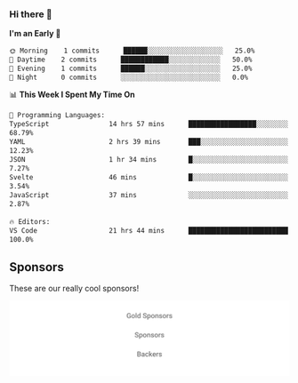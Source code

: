 ### Hi there 👋

<!--
**alexanderniebuhr/alexanderniebuhr** is a ✨ _special_ ✨ repository because its `README.md` (this file) appears on your GitHub profile.

Here are some ideas to get you started:

- 🔭 I’m currently working on ...
- 🌱 I’m currently learning ...
- 👯 I’m looking to collaborate on ...
- 🤔 I’m looking for help with ...
- 💬 Ask me about ...
- 📫 How to reach me: ...
- 😄 Pronouns: ...
- ⚡ Fun fact: ...
-->

<!--START_SECTION:waka-->
**I'm an Early 🐤** 

```text
🌞 Morning    1 commits      ██████░░░░░░░░░░░░░░░░░░░   25.0% 
🌆 Daytime    2 commits      ████████████░░░░░░░░░░░░░   50.0% 
🌃 Evening    1 commits      ██████░░░░░░░░░░░░░░░░░░░   25.0% 
🌙 Night      0 commits      ░░░░░░░░░░░░░░░░░░░░░░░░░   0.0%

```


📊 **This Week I Spent My Time On** 

```text
💬 Programming Languages: 
TypeScript               14 hrs 57 mins      █████████████████░░░░░░░░   68.79% 
YAML                     2 hrs 39 mins       ███░░░░░░░░░░░░░░░░░░░░░░   12.23% 
JSON                     1 hr 34 mins        █░░░░░░░░░░░░░░░░░░░░░░░░   7.27% 
Svelte                   46 mins             █░░░░░░░░░░░░░░░░░░░░░░░░   3.54% 
JavaScript               37 mins             ░░░░░░░░░░░░░░░░░░░░░░░░░   2.87%

🔥 Editors: 
VS Code                  21 hrs 44 mins      █████████████████████████   100.0%

```


<!--END_SECTION:waka-->

## Sponsors

These are our really cool sponsors!

<!-- sponsors -->

<!-- sponsors -->

<p align="center">
  <a href="https://github.com/sponsors/alexanderniebuhr">
    <img src='./sponsors.svg'/>
  </a>
</p>
